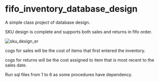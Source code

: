 # fifo_inventory_database_design


A simple class project of database design.

SKU design is complete and supports both sales and returns in fifo order.

![sku_design_er](https://github.com/AstraLinger/fifo_inventory_database_design/blob/master/ER_v5_pic.png)

cogs for sales will be the cost of items that first entered the inventory.

cogs for returns will be the cost assigned to item that is most recent to the sales date.  

Run sql files from 1 to 6 as some procedures have dependency.
